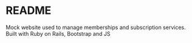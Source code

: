 # README

Mock website used to manage memberships and subscription services. Built with Ruby on Rails, Bootstrap and JS
